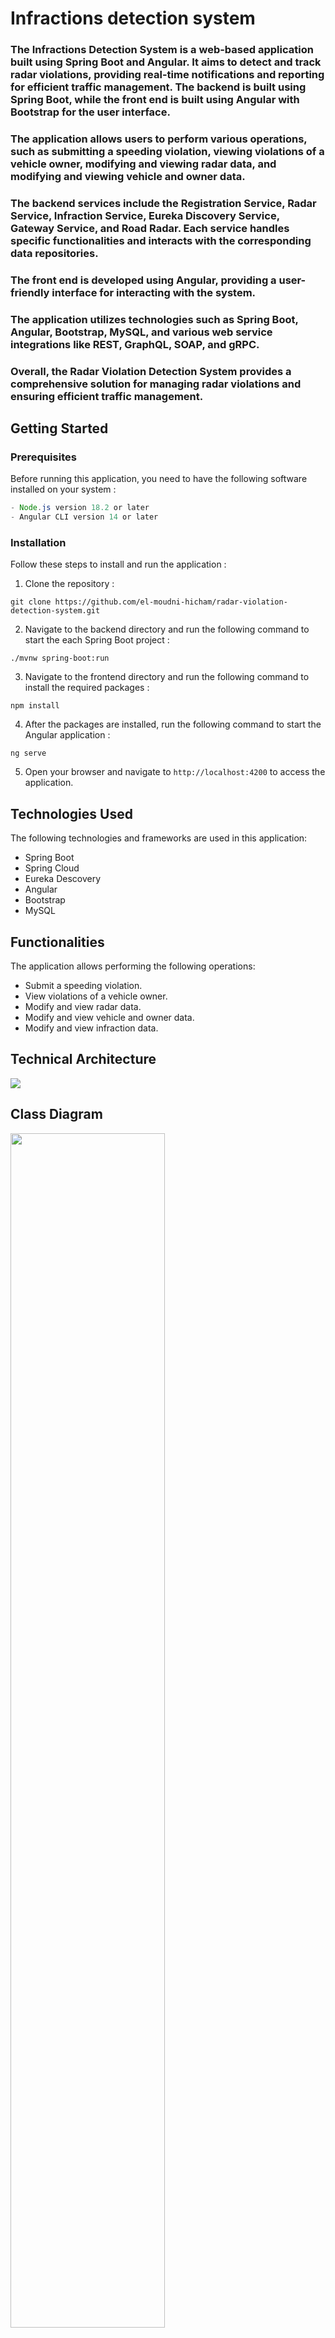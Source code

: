 # Infractions detection system

### The Infractions Detection System is a web-based application built using Spring Boot and Angular. It aims to detect and track radar violations, providing real-time notifications and reporting for efficient traffic management. The backend is built using Spring Boot, while the front end is built using Angular with Bootstrap for the user interface.

### The application allows users to perform various operations, such as submitting a speeding violation, viewing violations of a vehicle owner, modifying and viewing radar data, and modifying and viewing vehicle and owner data.

### The backend services include the Registration Service, Radar Service, Infraction Service, Eureka Discovery Service, Gateway Service, and Road Radar. Each service handles specific functionalities and interacts with the corresponding data repositories.

### The front end is developed using Angular, providing a user-friendly interface for interacting with the system.

### The application utilizes technologies such as Spring Boot, Angular, Bootstrap, MySQL, and various web service integrations like REST, GraphQL, SOAP, and gRPC.

### Overall, the Radar Violation Detection System provides a comprehensive solution for managing radar violations and ensuring efficient traffic management.




## Getting Started
### Prerequisites
Before running this application, you need to have the following software installed on your system :

```java
- Node.js version 18.2 or later
- Angular CLI version 14 or later
```

### Installation
Follow these steps to install and run the application :

1. Clone the repository :
```
git clone https://github.com/el-moudni-hicham/radar-violation-detection-system.git
```
2. Navigate to the backend directory and run the following command to start the each Spring Boot project :
```
./mvnw spring-boot:run
```
3. Navigate to the frontend directory and run the following command to install the required packages :
```
npm install
```
4. After the packages are installed, run the following command to start the Angular application :
```
ng serve
```
5. Open your browser and navigate to `http://localhost:4200` to access the application.

## Technologies Used
The following technologies and frameworks are used in this application:

- Spring Boot
- Spring Cloud
- Eureka Descovery
- Angular
- Bootstrap
- MySQL

## Functionalities

The application allows performing the following operations:
- Submit a speeding violation.
- View violations of a vehicle owner.
- Modify and view radar data.
- Modify and view vehicle and owner data.
- Modify and view infraction data.

## Technical Architecture

<img src="https://github.com/el-moudni-hicham/radar-violation-detection-system/assets/85403056/f49b19b6-7f95-4f45-8b65-1060db7d9dc7">

## Class Diagram 

<img src="https://github.com/el-moudni-hicham/radar-violation-detection-system/assets/85403056/3f6bacdd-84ea-4e1e-9c9f-0ae69cca8202" width="70%">

